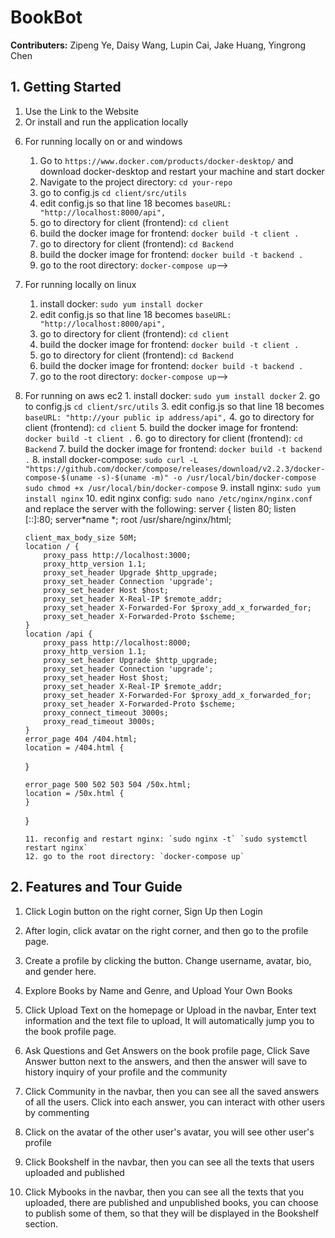 <!-- End-User Documentation -->

# BookBot

<!-- intro -->

**Contributers:** Zipeng Ye, Daisy Wang, Lupin Cai, Jake Huang, Yingrong Chen

## 1. Getting Started

1.  Use the Link to the Website
2.  Or install and run the application locally
<!-- 1. Clone the repository: `git clone https://github.com/your-username/your-repo.git`
3.  Navigate to the project directory: `cd your-repo`
4.  Install dependencies: `npm install`
5.  Start the application: `npm start` -->
6.  For running locally on or and windows
    1. Go to `https://www.docker.com/products/docker-desktop/` and download docker-desktop and restart your machine and start docker
    2. Navigate to the project directory: `cd your-repo`
    3. go to config.js `cd client/src/utils`
    4. edit config.js so that line 18 becomes `baseURL: "http://localhost:8000/api",`
    5. go to directory for client (frontend): `cd client`
    6. build the docker image for frontend: `docker build -t client .`
    7. go to directory for client (frontend): `cd Backend`
    8. build the docker image for frontend: `docker build -t backend .`
    9. go to the root directory: `docker-compose up`-->
7.  For running locally on linux
    1. install docker: `sudo yum install docker`
    2. edit config.js so that line 18 becomes `baseURL: "http://localhost:8000/api",`
    3. go to directory for client (frontend): `cd client`
    4. build the docker image for frontend: `docker build -t client .`
    5. go to directory for client (frontend): `cd Backend`
    6. build the docker image for frontend: `docker build -t backend .`
    7. go to the root directory: `docker-compose up`-->
8.  For running on aws ec2 1. install docker: `sudo yum install docker` 2. go to config.js `cd client/src/utils` 3. edit config.js so that line 18 becomes `baseURL: "http://your public ip address/api",` 4. go to directory for client (frontend): `cd client` 5. build the docker image for frontend: `docker build -t client .` 6. go to directory for client (frontend): `cd Backend` 7. build the docker image for frontend: `docker build -t backend .` 8. install docker-compose: `sudo curl -L "https://github.com/docker/compose/releases/download/v2.2.3/docker-compose-$(uname -s)-$(uname -m)" -o /usr/local/bin/docker-compose`
    `sudo chmod +x /usr/local/bin/docker-compose` 9. install nginx: `sudo yum install nginx` 10. edit nginx config: `sudo nano /etc/nginx/nginx.conf` and replace the server with the following:
    server {
    listen 80;
    listen [::]:80;
    server*name *;
    root /usr/share/nginx/html;

        client_max_body_size 50M;
        location / {
            proxy_pass http://localhost:3000;
            proxy_http_version 1.1;
            proxy_set_header Upgrade $http_upgrade;
            proxy_set_header Connection 'upgrade';
            proxy_set_header Host $host;
            proxy_set_header X-Real-IP $remote_addr;
            proxy_set_header X-Forwarded-For $proxy_add_x_forwarded_for;
            proxy_set_header X-Forwarded-Proto $scheme;
        }
        location /api {
            proxy_pass http://localhost:8000;
            proxy_http_version 1.1;
            proxy_set_header Upgrade $http_upgrade;
            proxy_set_header Connection 'upgrade';
            proxy_set_header Host $host;
            proxy_set_header X-Real-IP $remote_addr;
            proxy_set_header X-Forwarded-For $proxy_add_x_forwarded_for;
            proxy_set_header X-Forwarded-Proto $scheme;
            proxy_connect_timeout 3000s;
            proxy_read_timeout 3000s;
        }
        error_page 404 /404.html;
        location = /404.html {

    }

        error_page 500 502 503 504 /50x.html;
        location = /50x.html {
        }

    }

        11. reconfig and restart nginx: `sudo nginx -t` `sudo systemctl restart nginx`
        12. go to the root directory: `docker-compose up`

## 2. Features and Tour Guide

<!-- screenshots of the website -->

1. Click Login button on the right corner,
   Sign Up then Login

2. After login, click avatar on the right corner, and then go to the profile page.

3. Create a profile by clicking the button.
   Change username, avatar, bio, and gender here.

4. Explore Books by Name and Genre, and Upload Your Own Books

5. Click Upload Text on the homepage or Upload in the navbar,
   Enter text information and the text file to upload,
   It will automatically jump you to the book profile page.

6. Ask Questions and Get Answers on the book profile page,
   Click Save Answer button next to the answers, and then the answer will save to history inquiry of your profile and the community

7. Click Community in the navbar, then you can see all the saved answers of all the users.
   Click into each answer, you can interact with other users by commenting

8. Click on the avatar of the other user's avatar, you will see other user's profile

9. Click Bookshelf in the navbar, then you can see all the texts that users uploaded and published

10. Click Mybooks in the navbar, then you can see all the texts that you uploaded, there are published and unpublished books, you can choose to publish some of them, so that they will be displayed in the Bookshelf section.
